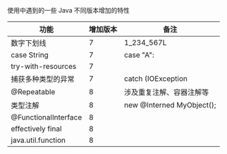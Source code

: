 使用中遇到的一些 Java 不同版本增加的特性

功能|增加版本|备注
-|-|-
数字下划线|7|1_234_567L
case String|7|case "A":
try-with-resources|7
捕获多种类型的异常|7|catch (IOException|SQLException ex){}
@Repeatable|8|涉及重复注解、容器注解等
类型注解|8|new @Interned MyObject();
@FunctionalInterface|8|
effectively final|8|
java.util.function|8|

